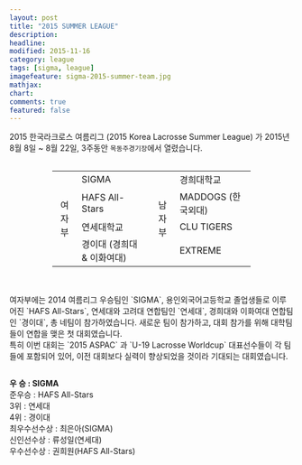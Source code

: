 ```yaml
---
layout: post
title: "2015 SUMMER LEAGUE"
description: 
headline: 
modified: 2015-11-16
category: league
tags: [sigma, league]
imagefeature: sigma-2015-summer-team.jpg
mathjax: 
chart: 
comments: true
featured: false
---
```


2015 한국라크로스 여름리그 (2015 Korea Lacrosse Summer League) 가 2015년 8월 8일 ~ 8월 22일, 3주동안 `목동주경기장`에서 열렸습니다.<br>
<br>
<div class="row">
    	<div class="large-12 columns">
		<table style="margin: auto; width: 70%;">
			<tr>
				<td rowspan="4" style="text-align:center;">여자부</td>
				<td>SIGMA</td>
				<td rowspan="4" style="text-align:center;">남자부</td>
				<td>경희대학교</td>
			</tr>
			<tr>
				<td>HAFS All-Stars</td>
				<td>MADDOGS (한국외대)</td>
			</tr>
			<tr>
				<td>연세대학교</td>
				<td>CLU TIGERS</td>
			</tr>
			<tr>
				<td>경이대 (경희대 & 이화여대)</td>
				<td>EXTREME</td>
			</tr>
		</table>
	</div>
</div>
<br>
<br>
<div class="row">
    <div class="small-12 medium-6 columns">
        <p>여자부에는 2014 여름리그 우승팀인 `SIGMA`, 용인외국어고등학교 졸업생들로 이루어진 `HAFS All-Stars`, 연세대와 고려대 연합팀인 `연세대`, 경희대와 이화여대 연합팀인 `경이대`, 총 네팀이 참가하였습니다. 새로운 팀이 참가하고, 대회 참가를 위해 대학팀들이 연합을 맺은 첫 대회였습니다.
        <br>
	특히 이번 대회는 `2015 ASPAC` 과 `U-19 Lacrosse Worldcup` 대표선수들이 각 팀들에 포함되어 있어, 이전 대회보다 실력이 향상되었을 것이라 기대되는 대회였습니다. 
         </p>
    </div>
    <div class="small-12 medium-6 columns">
        <p>
        	<strong>우  승 : SIGMA</strong><br>
           준우승 : HAFS All-Stars <br>
	 3위 : 연세대  <br>
           4위 : 경이대  <br>
           최우수선수상 : 최은아(SIGMA) <br>
           신인선수상 : 류성일(연세대) <br>
           우수선수상 : 권희원(HAFS All-Stars)
        </p>
    </div>
</div>